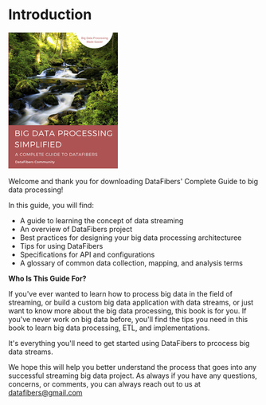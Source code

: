 # Introduction

![](https://github.com/datafibers/df_complete_guide/blob/master/cover_small.jpg?raw=true)

Welcome and thank you for downloading DataFibers' Complete Guide to big data processing!

In this guide, you will find:

* A guide to learning the concept of data streaming
* An overview of DataFibers project
* Best practices for designing your big data processing architecturee
* Tips for using DataFibers
* Specifications for API and configurations
* A glossary of common data collection, mapping, and analysis terms

**Who Is This Guide For?**

If you've ever wanted to learn how to process big data in the field of streaming, or build a custom big data application with data streams, or just want to know more about the big data processing, this book is for you. If you've never work on big data before, you'll find the tips you need in this book to learn big data processing, ETL, and implementations.

It's everything you'll need to get started using DataFibers to prcocess big data streams.

We hope this will help you better understand the process that goes into any successful streaming big data project. As always if you have any questions, concerns, or comments, you can always reach out to us at [datafibers@gmail.com](mailto:datafibers@gmail.com)

